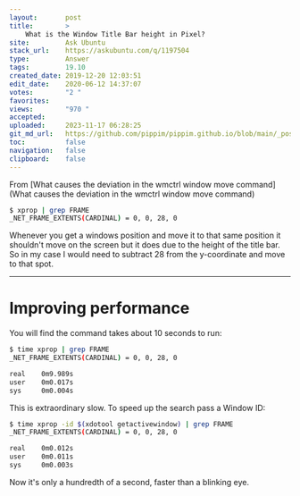 ```yaml
---
layout:       post
title:        >
    What is the Window Title Bar height in Pixel?
site:         Ask Ubuntu
stack_url:    https://askubuntu.com/q/1197504
type:         Answer
tags:         19.10
created_date: 2019-12-20 12:03:51
edit_date:    2020-06-12 14:37:07
votes:        "2 "
favorites:    
views:        "970 "
accepted:     
uploaded:     2023-11-17 06:28:25
git_md_url:   https://github.com/pippim/pippim.github.io/blob/main/_posts/2019/2019-12-20-What-is-the-Window-Title-Bar-height-in-Pixel_.md
toc:          false
navigation:   false
clipboard:    false
---
```


From [What causes the deviation in the wmctrl window move command](What causes the deviation in the wmctrl window move command)



``` bash
$ xprop | grep FRAME
_NET_FRAME_EXTENTS(CARDINAL) = 0, 0, 28, 0
```

Whenever you get a windows position and move it to that same position it shouldn't move on the screen but it does due to the height of the title bar. So in my case I would need to subtract 28 from the y-coordinate and move to that spot.


----------

# Improving performance

You will find the command takes about 10 seconds to run:

``` bash
$ time xprop | grep FRAME
_NET_FRAME_EXTENTS(CARDINAL) = 0, 0, 28, 0

real    0m9.989s
user    0m0.017s
sys     0m0.004s
```

This is extraordinary slow. To speed up the search pass a Window ID:

``` bash
$ time xprop -id $(xdotool getactivewindow) | grep FRAME
_NET_FRAME_EXTENTS(CARDINAL) = 0, 0, 28, 0

real    0m0.012s
user    0m0.011s
sys     0m0.003s

```

Now it's only a hundredth of a second, faster than a blinking eye.

